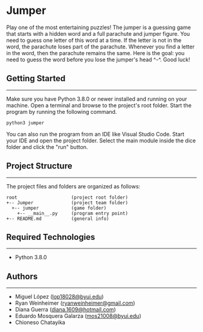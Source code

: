 # Jumper
Play one of the most entertaining puzzles! The jumper is a guessing game that starts with a hidden word and a full parachute and jumper figure. You need to guess one letter of this word at a time. If the letter is not in the word, the parachute loses part of the parachute. Whenever you find a letter in the word, then the parachute remains the same. Here is the goal: you need to guess the word before you lose the jumper's head ^-^. Good luck!

## Getting Started
---
Make sure you have Python 3.8.0 or newer installed and running on your machine. Open a terminal and 
browse to the project's root folder. Start the program by running the following command.
```
python3 jumper
```
You can also run the program from an IDE like Visual Studio Code. Start your IDE and open the 
project folder. Select the main module inside the dice folder and click the "run" button.

## Project Structure
---
The project files and folders are organized as follows:
```
root                    (project root folder)
+-- Jumper              (project team folder)
  +-- jumper            (game folder)
    +-- __main__.py     (program entry point)
+-- README.md           (general info)
```

## Required Technologies
---
* Python 3.8.0

## Authors
---
* Miguel López (lop18028@byui.edu)
* Ryan Weinheimer (ryanweinheimer@gmail.com)
* Diana Guerra (diana.1609@hotmail.com)
* Eduardo Mosquera Galarza (mos21008@byui.edu)
* Chioneso Chatayika